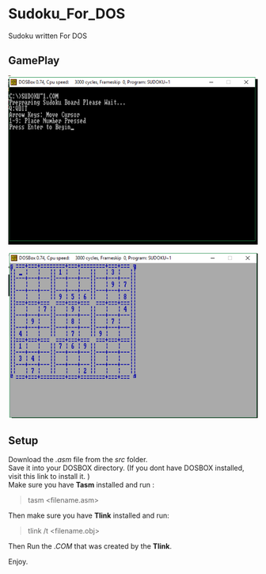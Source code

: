# Sudoku_For_DOS
Sudoku written For DOS

## GamePlay <br />
![alt text](https://github.com/rdiaz002/Sudoku_For_DOS/blob/master/IMAGES/start_up.PNG) 

![alt text](https://github.com/rdiaz002/Sudoku_For_DOS/blob/master/IMAGES/GamePlay.PNG)

## Setup
Download the *.asm* file from the *src* folder. <br />
Save it into your DOSBOX directory. (If you dont have DOSBOX installed, visit this link to install it. ) <br />
Make sure you have **Tasm** installed and run : <br />
> tasm <filename.asm>  <br />

Then make sure you have **Tlink** installed and run: <br />

> tlink /t <filename.obj> <br />

Then Run the *.COM* that was created by the **Tlink**. <br />

Enjoy.     
